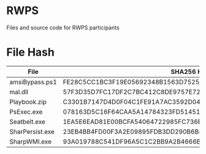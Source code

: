 # RWPS

Files and source code for RWPS participants

# File Hash

| File                | SHA256 Hash                                                           |
|---------------------|-----------------------------------------------------------------------|
| 	amsiBypass.ps1	  | 	FE28C5CC1BC3F19E05692348B1563D7525CC070D1E31ECE6FF2F9FDB8A24B1C3	  | 
| 	mal.dll	          | 	57F3D35D7FC17DF2C7BC412C8DE9757E724F7C580452EB39613AED677DD7966B	  | 
| 	Playbook.zip	    | 	C3301B7147D4D0F04C1FE91A7AC3592D044A45891D740DED8C403956B4F48E9B  	| 
| 	PsExec.exe	      | 	078163D5C16F64CAA5A14784323FD51451B8C831C73396B967B4E35E6879937B	  | 
| 	Seatbelt.exe	    | 	1EA5E6EAD81E00BCFA54064722985FC736EB3CD9888358CBDCE3BBE22ECEACD8  	| 
| 	SharPersist.exe  	| 	23EB4BB4FD00F3A2E09895FDB3DD290B6B8E788308E223FDCCDBF871F2D46F4F	  | 
| 	SharpWMI.exe    	| 	93A019788C541DF96A5C1C2BB9A2B4666B8435BCC43676C6B601AED1FE9F2E7E	  | 


